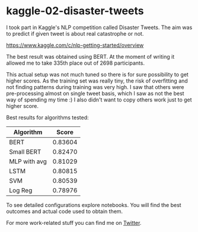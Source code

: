 # kaggle-02-disaster-tweets

I took part in Kaggle's NLP competition called Disaster Tweets. The aim was to predict if given tweet is about real catastrophe or not.

https://www.kaggle.com/c/nlp-getting-started/overview

The best result was obtained using BERT. At the moment of writing it allowed me to take 335th place out of 2698 participants. 

This actual setup was not much tuned so there is for sure possibility to get higher scores. As the training set was really tiny, the risk of overfitting and not finding patterns during training was very high. I saw that others were pre-processing almost on single tweet basis, which I saw as not the best way of spending my time :) I also didn't want to copy others work just to get higher score.

Best results for algorithms tested:

| Algorithm     | Score        |
| ------------- |:------------:|
| BERT          | 0.83604      | 
| Small BERT    | 0.82470      |
| MLP with avg  | 0.81029      |
| LSTM          | 0.80815      |
| SVM           | 0.80539      |
| Log Reg       | 0.78976      |

To see detailed configurations explore notebooks. You will find the best outcomes and actual code used to obtain them.

For more work-related stuff you can find me on [Twitter](https://twitter.com/MikolajKania). 